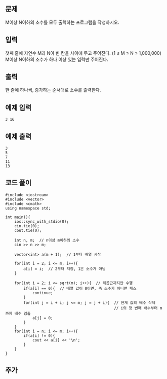 ## 문제 
M이상 N이하의 소수를 모두 출력하는 프로그램을 작성하시오.


## 입력
첫째 줄에 자연수 M과 N이 빈 칸을 사이에 두고 주어진다. (1 ≤ M ≤ N ≤ 1,000,000) M이상 N이하의 소수가 하나 이상 있는 입력만 주어진다.


## 출력
한 줄에 하나씩, 증가하는 순서대로 소수를 출력한다.


## 예제 입력 
```
3 16
```

## 예제 출력  
```
3
5
7
11
13
```
## 코드 풀이
```
#include <iostream>
#include <vector>
#include <cmath>
using namespace std;

int main(){
    ios::sync_with_stdio(0);
    cin.tie(0);
    cout.tie(0);
    
    int n, m;  // n이상 m이하의 소수
    cin >> n >> m;
    
    vector<int> a(m + 1);  // 1부터 배열 시작
    
    for(int i = 2; i <= m; i++){
        a[i] = i;  // 2부터 저장, 1은 소수가 아님
    }
    
    for(int i = 2; i <= sqrt(m); i++){  // 제곱근까지만 수행
        if(a[i] == 0){  // 배열 값이 0이면, 즉 소수가 아니면 패스
            continue;
        }
        for(int j = i + i; j <= m; j = j + i){  // 현재 값의 배수 삭제
                                                // i의 첫 번째 배수부터 m까지 배수 검출    
            a[j] = 0;
        }
    }
    for(int i = n; i <= m; i++){
        if(a[i] != 0){
            cout << a[i] << '\n';
        }
    }
}
```
## 추가
